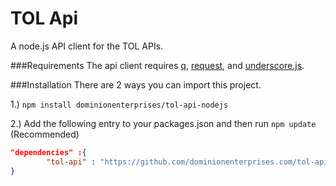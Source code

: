 # TOL Api
A node.js API client for the TOL APIs.

###Requirements
The api client requires [q](https://github.com/kriskowal/q), [request](https://github.com/request/request), and [underscore.js](http://underscorejs.org/).

###Installation
There are 2 ways you can import this project.

1.) ```npm install dominionenterprises/tol-api-nodejs```


2.) Add the following entry to your packages.json and then run ```npm update``` (Recommended)

```json
"dependencies" :{
        "tol-api" : "https://github.com/dominionenterprises.com/tol-api-nodejs#v0.6.1"
}
```

